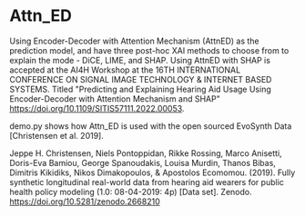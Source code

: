 # Attn_ED

Using Encoder-Decoder with Attention Mechanism (AttnED) as the prediction model, and have three post-hoc XAI methods to choose from to explain the mode - DiCE, LIME, and SHAP. Using AttnED with SHAP is accepted at the AI4H Workshop at the 16TH INTERNATIONAL CONFERENCE ON SIGNAL IMAGE TECHNOLOGY & INTERNET BASED SYSTEMS. Titled "Predicting and Explaining Hearing Aid Usage Using Encoder-Decoder with Attention Mechanism and SHAP" https://doi.org/10.1109/SITIS57111.2022.00053.

demo.py shows how Attn_ED is used with the open sourced EvoSynth Data [Christensen et al. 2019].

Jeppe H. Christensen, Niels Pontoppidan, Rikke Rossing, Marco Anisetti, Doris-Eva Bamiou, George Spanoudakis, Louisa Murdin, Thanos Bibas, Dimitris Kikidiks, Nikos Dimakopoulos, & Apostolos Ecomomou. (2019). Fully synthetic longitudinal real-world data from hearing aid wearers for public health policy modeling (1.0: 08-04-2019: 4p) [Data set]. Zenodo. https://doi.org/10.5281/zenodo.2668210
